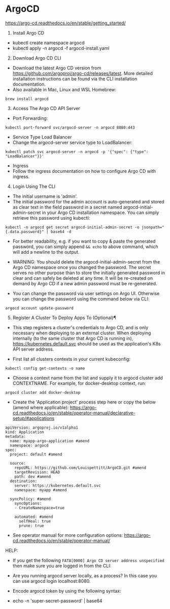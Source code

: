 # ArgoCD

https://argo-cd.readthedocs.io/en/stable/getting_started/

1. Install Argo CD

- kubectl create namespace argocd
- kubectl apply -n argocd -f argocd-install.yaml

2. Download Argo CD CLI

- Download the latest Argo CD version from https://github.com/argoproj/argo-cd/releases/latest. More detailed installation instructions can be found via the CLI installation documentation.
- Also available in Mac, Linux and WSL Homebrew:
```
brew install argocd
```

3. Access The Argo CD API Server

- Port Forwarding:
```
kubectl port-forward svc/argocd-server -n argocd 8080:443
```

- Service Type Load Balancer
- Change the argocd-server service type to LoadBalancer:
```
kubectl patch svc argocd-server -n argocd -p '{"spec": {"type": "LoadBalancer"}}'
```

- Ingress
- Follow the ingress documentation on how to configure Argo CD with ingress.



4. Login Using The CLI
- The initial username is 'admin'.
- The initial password for the admin account is auto-generated and stored as clear text in the field password in a secret named argocd-initial-admin-secret in your Argo CD installation namespace. You can simply retrieve this password using kubectl:
```
kubectl -n argocd get secret argocd-initial-admin-secret -o jsonpath="{.data.password}" | base64 -d
```
- For better readability, e.g. if you want to copy & paste the generated password, you can simply append ```&& echo``` to above command, which will add a newline to the output.

- WARNING: You should delete the argocd-initial-admin-secret from the Argo CD namespace once you changed the password. The secret serves no other purpose than to store the initially generated password in clear and can safely be deleted at any time. It will be re-created on demand by Argo CD if a new admin password must be re-generated.


- You can change the password via user settings on Argo UI. Otherwise you can change the password using the command below via CLI:
```
argocd account update-password
```

5. Register A Cluster To Deploy Apps To (Optional)¶

- This step registers a cluster's credentials to Argo CD, and is only necessary when deploying to an external cluster. When deploying internally (to the same cluster that Argo CD is running in), https://kubernetes.default.svc should be used as the application's K8s API server address.

- First list all clusters contexts in your current kubeconfig:
```
kubectl config get-contexts -o name
```

- Choose a context name from the list and supply it to argocd cluster add CONTEXTNAME. For example, for docker-desktop context, run:
```
argocd cluster add docker-desktop
```

- Create the 'Application project' process step here or copy the below (amend where applicable):
https://argo-cd.readthedocs.io/en/stable/operator-manual/declarative-setup/#applications
```
apiVersion: argoproj.io/v1alpha1
kind: Application
metadata:
  name: myapp-argo-application #amend
  namespace: argocd 
spec:
  project: default #amend

  source:
    repoURL: https://github.com/Louispettitt/ArgoCD.git #amend
    targetRevision: HEAD
    path: dev #amend
  destination: 
    server: https://kubernetes.default.svc
    namespace: myapp #amend

  syncPolicy: #amend
    syncOptions:
    - CreateNamespace=true

    automated: #amend
      selfHeal: true
      prune: true
```

- See operator manual for more configuration options:
https://argo-cd.readthedocs.io/en/stable/operator-manual/

HELP:
- If you get the following ```FATA[0000] Argo CD server address unspecified``` then make sure you are logged in from the CLI:
- Are you running argocd server locally, as a process? In this case you can use argocd login localhost:8080.

- Encode argocd token by using the following syntax:
- echo -n 'super-secret-password' | base64